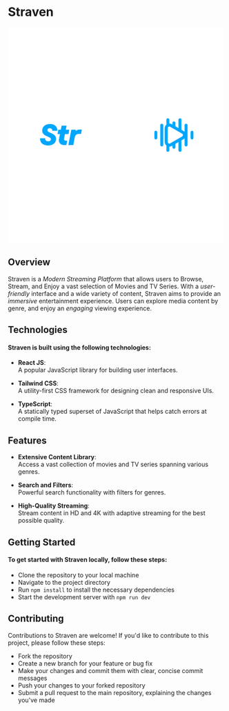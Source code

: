 # Straven
![Straven Logo](./frontend/images/straven_logo.png)

## Overview
Straven is a *Modern Streaming Platform* that allows users to Browse, Stream, and Enjoy a vast selection of Movies and TV Series. With a *user-friendly* interface and a wide variety of content, Straven aims to provide an *immersive* entertainment experience. Users can explore media content by genre, and enjoy an *engaging* viewing experience.

## Technologies
#### Straven is built using the following technologies:

* **React JS**:  
A popular JavaScript library for building user interfaces.

* **Tailwind CSS**:  
A utility-first CSS framework for designing clean and responsive UIs.

* **TypeScript**:  
A statically typed superset of JavaScript that helps catch errors at compile time.

## Features
* **Extensive Content Library**:  
Access a vast collection of movies and TV series spanning various genres.

* **Search and Filters**:  
Powerful search functionality with filters for genres.

* **High-Quality Streaming**:  
Stream content in HD and 4K with adaptive streaming for the best possible quality.

## Getting Started
#### To get started with Straven locally, follow these steps:

* Clone the repository to your local machine
* Navigate to the project directory
* Run `npm install` to install the necessary dependencies
* Start the development server with `npm run dev`

## Contributing
Contributions to Straven are welcome! If you'd like to contribute to this project, please follow these steps:

* Fork the repository
* Create a new branch for your feature or bug fix
* Make your changes and commit them with clear, concise commit messages
* Push your changes to your forked repository
* Submit a pull request to the main repository, explaining the changes you've made
